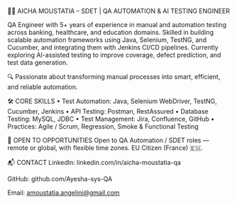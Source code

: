 👩‍💻 AICHA MOUSTATIA – SDET | QA AUTOMATION & AI TESTING ENGINEER

QA Engineer with 5+ years of experience in manual and automation testing across banking, healthcare, and education domains.
Skilled in building scalable automation frameworks using Java, Selenium, TestNG, and Cucumber, and integrating them with Jenkins CI/CD pipelines.
Currently exploring AI-assisted testing to improve coverage, defect prediction, and test data generation.

🔍 Passionate about transforming manual processes into smart, efficient, and reliable automation.

🛠 CORE SKILLS
• Test Automation: Java, Selenium WebDriver, TestNG, Cucumber, Jenkins
• API Testing: Postman, RestAssured
• Database Testing: MySQL, JDBC
• Test Management: Jira, Confluence, GitHub
• Practices: Agile / Scrum, Regression, Smoke & Functional Testing

🚀 OPEN TO OPPORTUNITIES
Open to QA Automation / SDET roles — remote or global, with flexible time zones.
EU Citizen (France) 🇪🇺.

📬 CONTACT
LinkedIn: linkedin.com/in/aicha-moustatia-qa

GitHub: github.com/Ayesha-sys-QA

Email: amoustatia.angelini@gmail.com

